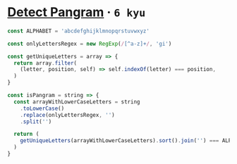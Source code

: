 # [**Detect Pangram**](https://www.codewars.com/kata/545cedaa9943f7fe7b000048) · `6 kyu`

```javascript
const ALPHABET = 'abcdefghijklmnopqrstuvwxyz'

const onlyLettersRegex = new RegExp(/[^a-z]+/, 'gi')

const getUniqueLetters = array => {
  return array.filter(
    (letter, position, self) => self.indexOf(letter) === position,
  )
}

const isPangram = string => {
  const arrayWithLowerCaseLetters = string
    .toLowerCase()
    .replace(onlyLettersRegex, '')
    .split('')

  return (
    getUniqueLetters(arrayWithLowerCaseLetters).sort().join('') === ALPHABET
  )
}
```
